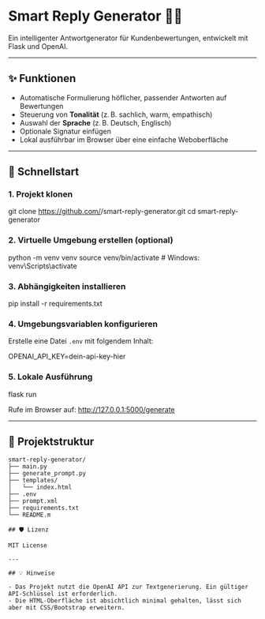 # Smart Reply Generator 🧠💬

Ein intelligenter Antwortgenerator für Kundenbewertungen, entwickelt mit Flask und OpenAI.

---

## ✨ Funktionen

- Automatische Formulierung höflicher, passender Antworten auf Bewertungen
- Steuerung von **Tonalität** (z. B. sachlich, warm, empathisch)
- Auswahl der **Sprache** (z. B. Deutsch, Englisch)
- Optionale Signatur einfügen
- Lokal ausführbar im Browser über eine einfache Weboberfläche

---

## 🚀 Schnellstart

### 1. Projekt klonen

git clone https://github.com/<username>/smart-reply-generator.git
cd smart-reply-generator

### 2. Virtuelle Umgebung erstellen (optional)

python -m venv venv
source venv/bin/activate # Windows: venv\Scripts\activate

### 3. Abhängigkeiten installieren

pip install -r requirements.txt

### 4. Umgebungsvariablen konfigurieren

Erstelle eine Datei `.env` mit folgendem Inhalt:

OPENAI_API_KEY=dein-api-key-hier

### 5. Lokale Ausführung

flask run

Rufe im Browser auf: http://127.0.0.1:5000/generate

---

## 📁 Projektstruktur

```text
smart-reply-generator/
├── main.py
├── generate_prompt.py
├── templates/
│   └── index.html
├── .env
├── prompt.xml
├── requirements.txt
└── README.m

## 🛡 Lizenz

MIT License

---

## 💡 Hinweise

- Das Projekt nutzt die OpenAI API zur Textgenerierung. Ein gültiger API-Schlüssel ist erforderlich.
- Die HTML-Oberfläche ist absichtlich minimal gehalten, lässt sich aber mit CSS/Bootstrap erweitern.
